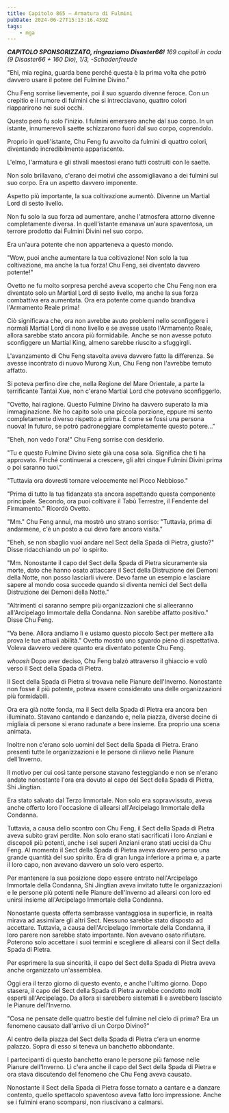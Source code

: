 ```yaml
---
title: Capitolo 865 – Armatura di Fulmini
pubDate: 2024-06-27T15:13:16.439Z
tags:
    - mga
---
```



<em><strong>CAPITOLO SPONSORIZZATO, ringraziamo Disaster66!</strong>
169 capitoli in coda (9 Disaster66 + 160 Dio), 1/3,
-Schadenfreude</em>


"Ehi, mia regina, guarda bene perché questa è la prima volta che potrò davvero usare il potere del Fulmine Divino."


Chu Feng sorrise lievemente, poi il suo sguardo divenne feroce. Con un crepitio e il rumore di fulmini che si intrecciavano, quattro colori riapparirono nei suoi occhi.


Questo però fu solo l'inizio. I fulmini emersero anche dal suo corpo. In un istante, innumerevoli saette schizzarono fuori dal suo corpo, coprendolo.


Proprio in quell'istante, Chu Feng fu avvolto da fulmini di quattro colori, diventando incredibilmente appariscente.


L'elmo, l'armatura e gli stivali maestosi erano tutti costruiti con le saette.


Non solo brillavano, c'erano dei motivi che assomigliavano a dei fulmini sul suo corpo. Era un aspetto davvero imponente.


Aspetto più importante, la sua coltivazione aumentò. Divenne un Martial Lord di sesto livello.


Non fu solo la sua forza ad aumentare, anche l'atmosfera attorno divenne completamente diversa. In quell'istante emanava un'aura spaventosa, un terrore prodotto dai Fulmini Divini nel suo corpo.


Era un'aura potente che non apparteneva a questo mondo.


"Wow, puoi anche aumentare la tua coltivazione! Non solo la tua coltivazione, ma anche la tua forza! Chu Feng, sei diventato davvero potente!"


Ovetto ne fu molto sorpresa perché aveva scoperto che Chu Feng non era diventato solo un Martial Lord di sesto livello, ma anche la sua forza combattiva era aumentata. Ora era potente come quando brandiva l'Armamento Reale prima!


Ciò significava che, ora non avrebbe avuto problemi nello sconfiggere i normali Martial Lord di nono livello e se avesse usato l'Armamento Reale, allora sarebbe stato ancora più formidabile. Anche se non avesse potuto sconfiggere un Martial King, almeno sarebbe riuscito a sfuggirgli.


L'avanzamento di Chu Feng stavolta aveva davvero fatto la differenza. Se avesse incontrato di nuovo Murong Xun, Chu Feng non l'avrebbe temuto affatto.


Si poteva perfino dire che, nella Regione del Mare Orientale, a parte la terrificante Tantai Xue, non c'erano Martial Lord che potevano sconfiggerlo.


"Ovetto, hai ragione. Questo Fulmine Divino ha davvero superato la mia immaginazione. Ne ho capito solo una piccola porzione, eppure mi sento completamente diverso rispetto a prima. È come se fossi una persona nuova! In futuro, se potrò padroneggiare completamente questo potere..."


"Eheh, non vedo l'ora!" Chu Feng sorrise con desiderio.


"Tu e questo Fulmine Divino siete già una cosa sola. Significa che ti ha approvato. Finché continuerai a crescere, gli altri cinque Fulmini Divini prima o poi saranno tuoi."


"Tuttavia ora dovresti tornare velocemente nel Picco Nebbioso."


"Prima di tutto la tua fidanzata sta ancora aspettando questa componente principale. Secondo, ora puoi coltivare il Tabù Terrestre, il Fendente del Firmamento." Ricordò Ovetto.


"Mm." Chu Feng annuì, ma mostrò uno strano sorriso: "Tuttavia, prima di andarmene, c'è un posto a cui devo fare ancora visita."


"Eheh, se non sbaglio vuoi andare nel Sect della Spada di Pietra, giusto?" Disse ridacchiando un po' lo spirito.


"Mm. Nonostante il capo del Sect della Spada di Pietra sicuramente sia morte, dato che hanno osato attaccare il Sect della Distruzione dei Demoni della Notte, non posso lasciarli vivere. Devo farne un esempio e lasciare sapere al mondo cosa succede quando si diventa nemici del Sect della Distruzione dei Demoni della Notte."


"Altrimenti ci saranno sempre più organizzazioni che si alleeranno all'Arcipelago Immortale della Condanna. Non sarebbe affatto positivo." Disse Chu Feng.


"Va bene. Allora andiamo lì e usiamo questo piccolo Sect per mettere alla prova le tue attuali abilità." Ovetto mostrò uno sguardo pieno di aspettativa. Voleva davvero vedere quanto era diventato potente Chu Feng.


*whoosh* Dopo aver deciso, Chu Feng balzò attraverso il ghiaccio e volò verso il Sect della Spada di Pietra.


Il Sect della Spada di Pietra si trovava nelle Pianure dell'Inverno. Nonostante non fosse il più potente, poteva essere considerato una delle organizzazioni più formidabili.


Ora era già notte fonda, ma il Sect della Spada di Pietra era ancora ben illuminato. Stavano cantando e danzando e, nella piazza, diverse decine di migliaia di persone si erano radunate a bere insieme. Era proprio una scena animata.


Inoltre non c'erano solo uomini del Sect della Spada di Pietra. Erano presenti tutte le organizzazioni e le persone di rilievo nelle Pianure dell'Inverno.


Il motivo per cui così tante persone stavano festeggiando e non se n'erano andate nonostante l'ora era dovuto al capo del Sect della Spada di Pietra, Shi Jingtian.


Era stato salvato dal Terzo Immortale. Non solo era sopravvissuto, aveva anche offerto loro l'occasione di allearsi all'Arcipelago Immortale della Condanna.


Tuttavia, a causa dello scontro con Chu Feng, il Sect della Spada di Pietra aveva subito gravi perdite. Non solo erano stati sacrificati i loro Anziani e discepoli più potenti, anche i sei superi Anziani erano stati uccisi da Chu Feng. Al momento il Sect della Spada di Pietra aveva davvero perso una grande quantità del suo spirito. Era di gran lunga inferiore a prima e, a parte il loro capo, non avevano davvero un solo vero esperto.


Per mantenere la sua posizione dopo essere entrato nell'Arcipelago Immortale della Condanna, Shi Jingtian aveva invitato tutte le organizzazioni e le persone più potenti nelle Pianure dell'Inverno ad allearsi con loro ed unirsi insieme all'Arcipelago Immortale della Condanna.


Nonostante questa offerta sembrasse vantaggiosa in superficie, in realtà mirava ad assimilare gli altri Sect. Nessuno sarebbe stato disposto ad accettare. Tuttavia, a causa dell'Arcipelago Immortale della Condanna, il loro parere non sarebbe stato importante. Non avevano osato rifiutare. Poterono solo accettare i suoi termini e scegliere di allearsi con il Sect della Spada di Pietra.


Per esprimere la sua sincerità, il capo del Sect della Spada di Pietra aveva anche organizzato un'assemblea.


Oggi era il terzo giorno di questo evento, e anche l'ultimo giorno. Dopo stasera, il capo del Sect della Spada di Pietra avrebbe condotto molti esperti all'Arcipelago. Da allora si sarebbero sistemati lì e avrebbero lasciato le Pianure dell'Inverno.


"Cosa ne pensate delle quattro bestie del fulmine nel cielo di prima? Era un fenomeno causato dall'arrivo di un Corpo Divino?"


Al centro della piazza del Sect della Spada di Pietra c'era un enorme palazzo. Sopra di esso si teneva un banchetto abbondante.


I partecipanti di questo banchetto erano le persone più famose nelle Pianure dell'Inverno. Lì c'era anche il capo del Sect della Spada di Pietra e ora stava discutendo del fenomeno che Chu Feng aveva causato.


Nonostante il Sect della Spada di Pietra fosse tornato a cantare e a danzare contento, quello spettacolo spaventoso aveva fatto loro impressione. Anche se i fulmini erano scomparsi, non riuscivano a calmarsi.
                                


                                



